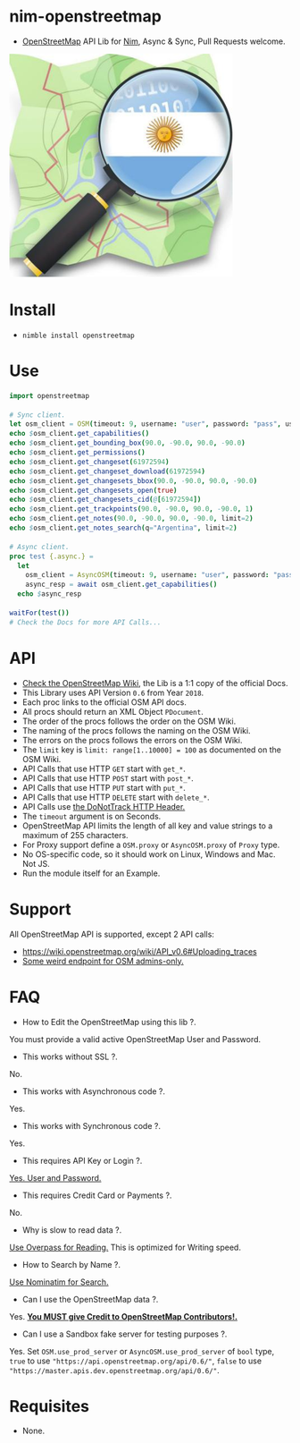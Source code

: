 # nim-openstreetmap

- [OpenStreetMap](https://openstreetmap.org) API Lib for [Nim](https://nim-lang.org), Async & Sync, Pull Requests welcome.

![OpenStreetMap](https://raw.githubusercontent.com/juancarlospaco/nim-overpass/master/osm.jpg "OpenStreetMap")


# Install

- `nimble install openstreetmap`


# Use

```nim
import openstreetmap

# Sync client.
let osm_client = OSM(timeout: 9, username: "user", password: "pass", use_prod_server: true, proxy: nil)
echo $osm_client.get_capabilities()
echo $osm_client.get_bounding_box(90.0, -90.0, 90.0, -90.0)
echo $osm_client.get_permissions()
echo $osm_client.get_changeset(61972594)
echo $osm_client.get_changeset_download(61972594)
echo $osm_client.get_changesets_bbox(90.0, -90.0, 90.0, -90.0)
echo $osm_client.get_changesets_open(true)
echo $osm_client.get_changesets_cid(@[61972594])
echo $osm_client.get_trackpoints(90.0, -90.0, 90.0, -90.0, 1)
echo $osm_client.get_notes(90.0, -90.0, 90.0, -90.0, limit=2)
echo $osm_client.get_notes_search(q="Argentina", limit=2)

# Async client.
proc test {.async.} =
  let
    osm_client = AsyncOSM(timeout: 9, username: "user", password: "pass", use_prod_server: true, proxy: nil)
    async_resp = await osm_client.get_capabilities()
  echo $async_resp

waitFor(test())
# Check the Docs for more API Calls...
```


# API

- [Check the OpenStreetMap Wiki](https://wiki.openstreetmap.org/wiki/API_v0.6), the Lib is a 1:1 copy of the official Docs.
- This Library uses API Version `0.6` from Year `2018`.
- Each proc links to the official OSM API docs.
- All procs should return an XML Object `PDocument`.
- The order of the procs follows the order on the OSM Wiki.
- The naming of the procs follows the naming on the OSM Wiki.
- The errors on the procs follows the errors on the OSM Wiki.
- The `limit` key is `limit: range[1..10000] = 100` as documented on the OSM Wiki.
- API Calls that use HTTP `GET` start with `get_*`.
- API Calls that use HTTP `POST` start with `post_*`.
- API Calls that use HTTP `PUT` start with `put_*`.
- API Calls that use HTTP `DELETE` start with `delete_*`.
- API Calls use [the DoNotTrack HTTP Header.](https://en.wikipedia.org/wiki/Do_Not_Track)
- The `timeout` argument is on Seconds.
- OpenStreetMap API limits the length of all key and value strings to a maximum of 255 characters.
- For Proxy support define a `OSM.proxy` or `AsyncOSM.proxy` of `Proxy` type.
- No OS-specific code, so it should work on Linux, Windows and Mac. Not JS.
- Run the module itself for an Example.


# Support

All OpenStreetMap API is supported, except 2 API calls:

- https://wiki.openstreetmap.org/wiki/API_v0.6#Uploading_traces
- [Some weird endpoint for OSM admins-only.](https://wiki.openstreetmap.org/wiki/API_v0.6#Redaction:_POST_.2Fapi.2F0.6.2F.5Bnode.7Cway.7Crelation.5D.2F.23id.2F.23version.2Fredact.3Fredaction.3D.23redaction_id)


# FAQ

- How to Edit the OpenStreetMap using this lib ?.

You must provide a valid active OpenStreetMap User and Password.

- This works without SSL ?.

No.

- This works with Asynchronous code ?.

Yes.

- This works with Synchronous code ?.

Yes.

- This requires API Key or Login ?.

[Yes. User and Password.](https://www.openstreetmap.org/user/new)

- This requires Credit Card or Payments ?.

No.

- Why is slow to read data ?.

[Use Overpass for Reading.](https://github.com/juancarlospaco/nim-overpass#nim-overpass) This is optimized for Writing speed.

- How to Search by Name ?.

[Use Nominatim for Search.](https://github.com/juancarlospaco/nim-nominatim#nim-nominatim)

- Can I use the OpenStreetMap data ?.

Yes. [**You MUST give Credit to OpenStreetMap Contributors!.**](https://wiki.openstreetmap.org/wiki/Legal_FAQ#3a._I_would_like_to_use_OpenStreetMap_maps._How_should_I_credit_you.3F)

- Can I use a Sandbox fake server for testing purposes ?.

Yes.
Set `OSM.use_prod_server` or `AsyncOSM.use_prod_server` of `bool` type,
`true` to use `"https://api.openstreetmap.org/api/0.6/"`,
`false` to use `"https://master.apis.dev.openstreetmap.org/api/0.6/"`.


# Requisites

- None.
